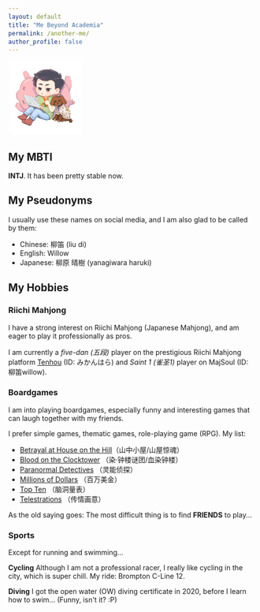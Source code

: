 ```yaml
---
layout: default
title: "Me Beyond Academia"
permalink: /another-me/
author_profile: false
---
```


<img src='/images/android-chrome-512x512.png' width='150' height='150' title='My avatar!' >

## My MBTI

**INTJ**. It has been pretty stable now. 

## My Pseudonyms

I usually use these names on social media, and I am also glad to be called by them:
- Chinese: 柳笛 (liu di)
- English: Willow
- Japanese: 柳原 晴樹 (yanagiwara haruki)

## My Hobbies

### Riichi Mahjong

I have a strong interest on Riichi Mahjong (Japanese Mahjong), and am eager to play it professionally as pros. 

I am currently a *five-dan (五段)* player on the prestigious Riichi Mahjong platform [Tenhou](https://tenhou.net/) (ID: みかんはら) and *Saint 1 (雀圣1)* player on MajSoul (ID: 柳笛willow). 

### Boardgames

I am into playing boardgames, especially funny and interesting games that can laugh together with my friends. 

I prefer simple games, thematic games, role-playing game (RPG). My list:

- [Betrayal at House on the Hill](https://boardgamegeek.com/boardgame/10547/betrayal-at-house-on-the-hill)（山中小屋/山屋惊魂）
- [Blood on the Clocktower](https://boardgamegeek.com/boardgame/240980/blood-on-the-clocktower) （染·钟楼谜团/血染钟楼）
- [Paranormal Detectives](https://boardgamegeek.com/boardgame/280136/paranormal-detectives) （灵能侦探）
- [Millions of Dollars](https://boardgamegeek.com/boardgame/193213/millions-of-dollars) （百万美金）
- [Top Ten](https://boardgamegeek.com/boardgame/300905/top-ten) （脑洞量表）
- [Telestrations](https://boardgamegeek.com/boardgame/46213/telestrations) （传情画意）

As the old saying goes: The most difficult thing is to find **FRIENDS** to play...

### Sports

Except for running and swimming...

**Cycling** Although I am not a professional racer, I really like cycling in the city, which is super chill. My ride: Brompton C-Line 12.

**Diving** I got the open water (OW) diving certificate in 2020, before I learn how to swim... (Funny, isn't it? :P)